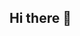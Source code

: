 ## Hi there 👋

<!--
**min-gyoung/min-gyoung** is a ✨ _special_ ✨ repository because its `README.md` (this file) appears on your GitHub profile.

Here are some ideas to get you started:

- 🔭 I’m currently working on ...
- 🌱 I’m currently learning ...
- 👯 I’m looking to collaborate on ...
- 🤔 I’m looking for help with ...
- 💬 Ask me about ...
- 📫 How to reach me: ...
- 😄 Pronouns: ...
- ⚡ Fun fact: ...
-->

<!--
<h3 align="center">🌟 Tech 🌟</h3>
<div align="center">
<img src="https://img.shields.io/badge/React_Native-20232A?style=flat-square&logo=react&logoColor=61DAFB"/>
<img src="https://img.shields.io/badge/JavaScript-F7DF1E?style=flat-square&logo=JavaScript&logoColor=white"/>
<img src="https://img.shields.io/badge/CSS3-1572B6?style=flat-square&logo=css3&logoColor=white"/>
<img src="https://img.shields.io/badge/HTML5-E34F26?style=flat-square&logo=html5&logoColor=white"/><br>
<img src="https://img.shields.io/badge/Swift-FA7343?style=flat-square&logo=swift&logoColor=white"/>    
<img src="https://img.shields.io/badge/MySQL-00000F?style=flat-square&logo=mysql&logoColor=white"/>
<img src="https://img.shields.io/badge/Node.js-43853D?style=flat-square&logo=node.js&logoColor=white"/>
<img src="https://img.shields.io/badge/Amazon_AWS-232F3E?style=flat-square&logo=amazon-aws&logoColor=white"/><br>
</div>

<h3 align="center">🛠️ Tools 🛠️</h3>
<div align="center">
<img src="https://img.shields.io/badge/GitHub-100000?style=flat-square&logo=github&logoColor=white"/>
<img src="https://img.shields.io/badge/GIT-E44C30?style=flat-square&logo=git&logoColor=white"/><br>
<img src="https://img.shields.io/badge/Xcode-007ACC?style=flat-square&logo=Xcode&logoColor=white"/>
<img src="https://img.shields.io/badge/Visual_Studio_Code-0078D4?style=flat-square&logo=visual%20studio%20code&logoColor=white"/>
<img src="https://img.shields.io/badge/Android_Studio-3DDC84?style=flat-square&logo=android-studio&logoColor=white"/>
    
<div align="center">
<img src="https://img.shields.io/badge/Figma-F24E1E?style=flat-square&logo=figma&logoColor=white"/>
<img src="https://img.shields.io/badge/Slack-4A154B?style=flat-square&logo=slack&logoColor=white"/>
<img src="https://img.shields.io/badge/Notion-000000?style=flat-square&logo=notion&logoColor=white"/>
</div>
-->

<!--
[![Hits](https://hits.seeyoufarm.com/api/count/incr/badge.svg?url=https%3A%2F%2Fgithub.com%2Fmin-gyoung&count_bg=%2379C83D&title_bg=%23555555&icon=&icon_color=%23E7E7E7&title=hits&edge_flat=false)](https://hits.seeyoufarm.com)
-->
<!--
![Anurag's GitHub stats](https://github-readme-stats.vercel.app/api?username=min-gyoung&show_icons=true&theme=radical)
-->
<!--
[![Top Langs](https://github-readme-stats.vercel.app/api/top-langs?username=min-gyoung&show_icons=true&locale=en&layout=compact)](https://github.com/min-gyoung/min-gyoung)﻿
-->
<!--
<a href="https://github.com/ashutosh00710/github-readme-activity-graph">
    <img src="https://github-readme-activity-graph.vercel.app/graph?username=min-gyoung&theme=react-dark&bg_color=20232a&hide_border=true&line=58A6FF&color=58A6FF" width=94%/>
</a>
-->
